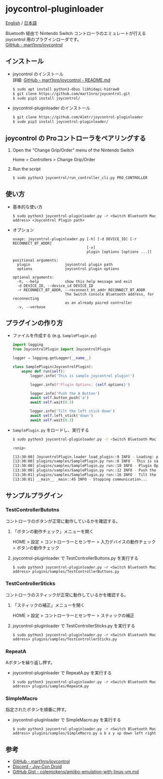 # joycontrol-pluginloader

[English](./README.md) / [日本語](./README_ja.md)

Bluetooth 経由で Nintendo Switch コントローラのエミュレートが行える joycontrol 用のプラグインローダです。  
[GitHub - mart1nro/joycontrol](https://github.com/mart1nro/joycontrol)

## インストール

- joycontrol のインストール  
  詳細: [GitHub - mart1nro/joycontrol - README.md](https://github.com/mart1nro/joycontrol/blob/master/README.md)

    ```sh
    $ sudo apt install python3-dbus libhidapi-hidraw0
    $ git clone https://github.com/mart1nro/joycontrol.git
    $ sudo pip3 install joycontrol/
    ```

- joycontrol-pluginloader のインストール

    ```sh
    $ git clone https://github.com/Almtr/joycontrol-pluginloader
    $ sudo pip3 install joycontrol-pluginloader/
    ```

## joycontrol の Proコントローラをペアリングする

1. Open the "Change Grip/Order" menu of the Nintendo Switch

    Home > Controllers > Change Grip/Order

1. Run the script

    ```sh
    $ sudo python3 joycontrol/run_controller_cli.py PRO_CONTROLLER
    ```

## 使い方

- 基本的な使い方

    ```
    $ sudo python3 joycontrol-pluginloader.py -r <Switch Bluetooth Mac address> <Joycontrol Plugin path>
    ```

- オプション

    ```
    usage: joycontrol-pluginloader.py [-h] [-d DEVICE_ID] [-r RECONNECT_BT_ADDR]
                                      [-v]
                                      plugin [options [options ...]]

    positional arguments:
      plugin                joycontrol plugin path
      options               joycontrol plugin options

    optional arguments:
      -h, --help            show this help message and exit
      -d DEVICE_ID, --device_id DEVICE_ID
      -r RECONNECT_BT_ADDR, --reconnect_bt_addr RECONNECT_BT_ADDR
                            The Switch console Bluetooth address, for reconnecting
                            as an already paired controller
      -v, --verbose
    ```

## プラグインの作り方

- ファイルを作成する (e.g. ``SamplePlugin.py``)

    ```python
    import logging
    from JoycontrolPlugin import JoycontrolPlugin

    logger = logging.getLogger(__name__)

    class SamplePlugin(JoycontrolPlugin):
        async def run(self):
            logger.info('This is sample joycontrol plugin!')

            logger.info(f'Plugin Options: {self.options}')

            logger.info('Push the A Button')
            await self.button_push('a')
            await self.wait(0.3)

            logger.info('Tilt the left stick down')
            await self.left_stick('down')
            await self.wait(0.3)
    ```

- ``SamplePlugin.py`` をロードし、実行する 

    ```sh
    $ sudo python3 joycontrol-pluginloader.py -r <Switch Bluetooth Mac address> plugins/samples/SamplePlugin.py arg1 arg2

    <snip>

    [13:30:00] JoycontrolPlugin.loader load_plugin::9 INFO - Loading: plugins/samples/SamplePlugin.py
    [13:30:00] plugins/samples/SamplePlugin.py run::8 INFO - This is sample joycontrol plugin!
    [13:30:00] plugins/samples/SamplePlugin.py run::10 INFO - Plugin Options: ['arg1', 'arg2']
    [13:30:00] plugins/samples/SamplePlugin.py run::12 INFO - Push the A Button
    [13:30:01] plugins/samples/SamplePlugin.py run::16 INFO - Tilt the left stick down
    [13:30:01] __main__ _main::45 INFO - Stopping communication...
    ```

## サンプルプラグイン

### TestControllerButotns

コントローラのボタンが正常に動作しているかを確認する。

1. 「ボタンの動作チェック」メニューを開く

    HOME > 設定 > コントローラーとセンサー > 入力デバイスの動作チェック > ボタンの動作チェック

1. joycontrol-pluginloader で TestControllerButtons.py を実行する

    ```
    $ sudo python3 joycontrol-pluginloader.py -r <Switch Bluetooth Mac address> plugins/samples/TestControllerButtons.py 
    ```

### TestControllerSticks

コントローラのスティックが正常に動作しているかを確認する。

1. 「スティックの補正」メニューを開く

    HOME > 設定 > コントローラーとセンサー > スティックの補正

1. joycontrol-pluginloader で TestControllerSticks.py を実行する

    ```
    $ sudo python3 joycontrol-pluginloader.py -r <Switch Bluetooth Mac address> plugins/samples/TestControllerSticks.py 
    ```

### RepeatA

Aボタンを繰り返し押す。

- joycontrol-pluginloader で RepeatA.py を実行する

    ```
    $ sudo python3 joycontrol-pluginloader.py -r <Switch Bluetooth Mac address> plugins/samples/RepeatA.py 
    ```

### SimpleMacro

指定されたボタンを順番に押す。

- joycontrol-pluginloader で SimpleMacro.py を実行する

    ```
    $ sudo python3 joycontrol-pluginloader.py -r <Switch Bluetooth Mac address> plugins/samples/SimpleMacro.py a b x y up down left right
    ```

## 参考

- [GitHub - mart1nro/joycontrol](https://github.com/mart1nro/joycontrol)
- [Discord - Joy-Con Droid](https://discord.com/invite/SQNEx9v)
- [GitHub Gist - colemickens/amiibo-emulation-with-linux-vm.md](https://gist.github.com/colemickens/b08d1a339f4483c6b3c08e739d6cf5d0)